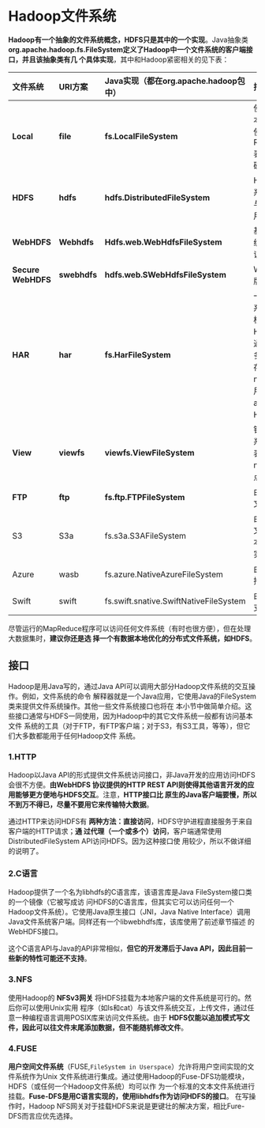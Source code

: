Hadoop文件系统
================================================================================
**Hadoop有一个抽象的文件系统概念，HDFS只是其中的一个实现**。Java抽象类
**org.apache.hadoop.fs.FileSystem定义了Hadoop中一个文件系统的客户端接口，并且该抽象类有几
个具体实现**，其中和Hadoop紧密相关的见下表：

| 文件系统 | URI方案 | Java实现（都在org.apache.hadoop包中）| 描述 |
|:--------|:-------|:----------------------------------|:-----|
| **Local** | **file** | **fs.LocalFileSystem** | 使用客户端校验和的本地磁盘文件系统。使用RawLocalFileSystem表示无校验和的本地磁盘文件系统 |
| **HDFS** | **hdfs** | **hdfs.DistributedFileSystem** | Hadoop的分布式文件系统。将HDFS设计成与MapReduce结合使用，可以实现高性能 |
| **WebHDFS** | **Webhdfs** | **Hdfs.web.WebHdfsFileSystem** | 基于HTTP的文件系统，提供对HDFS的认证读/写访问 |
| **Secure WebHDFS** | **swebhdfs** | **hdfs.web.SWebHdfsFileSystem** | WebHDFS的HTTPS版本 |
| **HAR** | **har** | **fs.HarFileSystem** | 一个构建在其他文件系统之上用于文件存档的文件系统。Hadoop存档文件系统通常用于将HDFS中的多个文件打包成一个存档文件，以减少namenode内存的使用。使用hadoop的achive命令来创建HAR文件 |
| **View** | **viewfs** | **viewfs.ViewFileSystem** | 针对其他Hadoop文件系统的客户端挂载表。通常用于为联邦namenode创建挂载点 |
| **FTP** | **ftp** | **fs.ftp.FTPFileSystem** | 由FTP服务器支持的文件系统 |
| S3 | S3a | fs.s3a.S3AFileSystem | 由Amazon S3支持的文件系统。替代老版本的s3n（S3原生）实现 |
| Azure | wasb | fs.azure.NativeAzureFileSystem | 由Microsoft Azure支持的文件系统 |
| Swift | swift | fs.swift.snative.SwiftNativeFileSystem | 由OpenStack  Swift支持的文件系统 |

尽管运行的MapReduce程序可以访问任何文件系统（有时也很方便），但在处理大数据集时，**建议你还是选
择一个有数据本地优化的分布式文件系统，如HDFS**。

## 接口
Hadoop是用Java写的，通过Java API可以调用大部分Hadoop文件系统的交互操作。例如，文件系统的命令
解释器就是一个Java应用，它使用Java的FileSystem类来提供文件系统操作。其他一些文件系统接口也将在
本小节中做简单介绍。这些接口通常与HDFS一同使用，因为Hadoop中的其它文件系统一般都有访问基本文件
系统的工具（对于FTP，有FTP客户端；对于S3，有S3工具，等等），但它们大多数都能用于任何Hadoop文件
系统。

### 1.HTTP
Hadoop以Java API的形式提供文件系统访问接口，非Java开发的应用访问HDFS会很不方便。**由WebHDFS
协议提供的HTTP REST API则使得其他语言开发的应用能够更方便地与HDFS交互**。注意，**HTTP接口比
原生的Java客户端要慢，所以不到万不得已，尽量不要用它来传输特大数据**。

通过HTTP来访问HDFS有 **两种方法：直接访问**，HDFS守护进程直接服务于来自客户端的HTTP请求；**通
过代理（一个或多个）访问**，客户端通常使用DistributedFileSystem API访问HDFS。因为这种接口使
用较少，所以不做详细的说明了。

### 2.C语言
Hadoop提供了一个名为libhdfs的C语言库，该语言库是Java FileSystem接口类的一个镜像（它被写成访
问HDFS的C语言库，但其实它可以访问任何一个Hadoop文件系统）。它使用Java原生接口（JNI，Java
Native Interface）调用Java文件系统客户端。同样还有一个libwebhdfs库，该库使用了前述章节描述
的WebHDFS接口。

这个C语言API与Java的API非常相似，**但它的开发滞后于Java API，因此目前一些新的特性可能还不支持**。

### 3.NFS
使用Hadoop的 **NFSv3网关** 将HDFS挂载为本地客户端的文件系统是可行的。然后你可以使用Unix实用
程序（如ls和cat）与该文件系统交互，上传文件，通过任意一种编程语言调用POSIX库来访问文件系统。由于
 **HDFS仅能以追加模式写文件，因此可以往文件末尾添加数据，但不能随机修改文件**。

### 4.FUSE
**用户空间文件系统**（FUSE,`FileSystem in Userspace`）允许将用户空间实现的文件系统作为Unix
文件系统进行集成。通过使用Hadoop的Fuse-DFS功能模块，HDFS（或任何一个Hadoop文件系统）均可以作
为一个标准的文本文件系统进行挂载。**Fuse-DFS是用C语言实现的，使用libhdfs作为访问HDFS的接口**。
在写操作时，Hadoop NFS网关对于挂载HDFS来说是更键壮的解决方案，相比Fure-DFS而言应优先选择。
